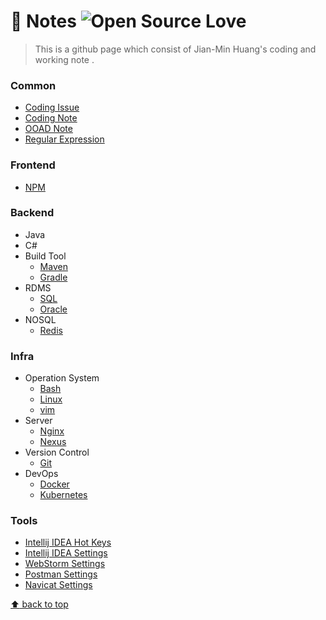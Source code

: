 # :notebook: Notes ![Open Source Love](https://badges.frapsoft.com/os/v2/open-source.svg?v=103)
> This is a github page which consist of Jian-Min Huang's coding and working note .

### Common
* [Coding Issue][SQL.md-page]
* [Coding Note][SQL.md-page]
* [OOAD Note][SQL.md-page]
* [Regular Expression][SQL.md-page]

### Frontend
* [NPM][SQL.md-page]

### Backend
* Java
* C#
* Build Tool
  * [Maven][SQL.md-page]
  * [Gradle][SQL.md-page]
* RDMS
  * [SQL][SQL.md-page]
  * [Oracle][SQL.md-page]
* NOSQL
  * [Redis][SQL.md-page]

### Infra
* Operation System
  * [Bash][SQL.md-page]
  * [Linux][SQL.md-page]
  * [vim][SQL.md-page]
* Server
  * [Nginx][SQL.md-page]
  * [Nexus][SQL.md-page]
* Version Control
  * [Git][SQL.md-page]
* DevOps
  * [Docker][SQL.md-page]
  * [Kubernetes][SQL.md-page]

### Tools
* [Intellij IDEA Hot Keys][SQL.md-page]
* [Intellij IDEA Settings][SQL.md-page]
* [WebStorm Settings][SQL.md-page]
* [Postman Settings][SQL.md-page]
* [Navicat Settings][SQL.md-page]

[SQL.md-page]: <markdown/SQL.md>
[vim.md-page]: <markdown/vim.md>

[:arrow_up: back to top][top-page]

[top-page]: <https://github.com/Jian-Min-Huang/Notes#notebook-notes->
